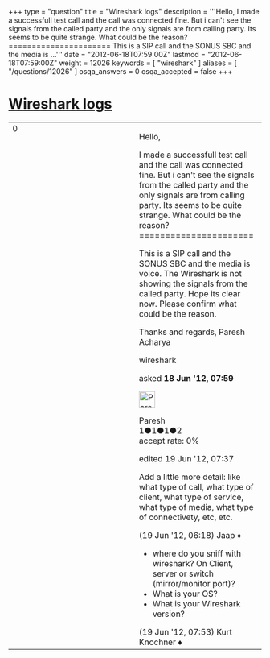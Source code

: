+++
type = "question"
title = "Wireshark logs"
description = '''Hello, I made a successfull test call and the call was connected fine. But i can&#x27;t see the signals from the called party and the only signals are from calling party. Its seems to be quite strange. What could be the reason? ====================== This is a SIP call and the SONUS SBC and the media is ...'''
date = "2012-06-18T07:59:00Z"
lastmod = "2012-06-18T07:59:00Z"
weight = 12026
keywords = [ "wireshark" ]
aliases = [ "/questions/12026" ]
osqa_answers = 0
osqa_accepted = false
+++

<div class="headNormal">

# [Wireshark logs](/questions/12026/wireshark-logs)

</div>

<div id="main-body">

<div id="askform">

<table id="question-table" style="width:100%;"><colgroup><col style="width: 50%" /><col style="width: 50%" /></colgroup><tbody><tr class="odd"><td style="width: 30px; vertical-align: top"><div class="vote-buttons"><div id="post-12026-score" class="post-score" title="current number of votes">0</div><div id="favorite-count" class="favorite-count"></div></div></td><td><div id="item-right"><div class="question-body"><p>Hello,</p><p>I made a successfull test call and the call was connected fine. But i can't see the signals from the called party and the only signals are from calling party. Its seems to be quite strange. What could be the reason? ======================</p><p>This is a SIP call and the SONUS SBC and the media is voice. The Wireshark is not showing the signals from the called party. Hope its clear now. Please confirm what could be the reason.</p><p>Thanks and regards, Paresh Acharya</p></div><div id="question-tags" class="tags-container tags">wireshark</div><div id="question-controls" class="post-controls"></div><div class="post-update-info-container"><div class="post-update-info post-update-info-user"><p>asked <strong>18 Jun '12, 07:59</strong></p><img src="https://secure.gravatar.com/avatar/b5e1738ce272b1f4096e2e83b96bf071?s=32&amp;d=identicon&amp;r=g" class="gravatar" width="32" height="32" alt="Paresh&#39;s gravatar image" /><p>Paresh<br />
<span class="score" title="1 reputation points">1</span><span title="1 badges"><span class="badge1">●</span><span class="badgecount">1</span></span><span title="1 badges"><span class="silver">●</span><span class="badgecount">1</span></span><span title="2 badges"><span class="bronze">●</span><span class="badgecount">2</span></span><br />
<span class="accept_rate" title="Rate of the user&#39;s accepted answers">accept rate:</span> <span title="Paresh has no accepted answers">0%</span></p></div><div class="post-update-info post-update-info-edited"><p>edited 19 Jun '12, 07:37</p></div></div><div id="comments-container-12026" class="comments-container"><span id="12054"></span><div id="comment-12054" class="comment"><div id="post-12054-score" class="comment-score"></div><div class="comment-text"><p>Add a little more detail: like what type of call, what type of client, what type of service, what type of media, what type of connectivety, etc, etc.</p></div><div id="comment-12054-info" class="comment-info"><span class="comment-age">(19 Jun '12, 06:18)</span> Jaap ♦</div></div><span id="12056"></span><div id="comment-12056" class="comment"><div id="post-12056-score" class="comment-score"></div><div class="comment-text"><ul><li>where do you sniff with wireshark? On Client, server or switch (mirror/monitor port)?</li><li>What is your OS?</li><li>What is your Wireshark version?</li></ul></div><div id="comment-12056-info" class="comment-info"><span class="comment-age">(19 Jun '12, 07:53)</span> Kurt Knochner ♦</div></div></div><div id="comment-tools-12026" class="comment-tools"></div><div class="clear"></div><div id="comment-12026-form-container" class="comment-form-container"></div><div class="clear"></div></div></td></tr></tbody></table>

</div>

</div>

